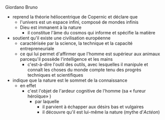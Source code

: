 Giordano Bruno
- reprend la théorie héliocentrique de Copernic et déclare que
  - l'univers est un espace infini, composé de mondes infinis
  - Dieu est immanent à la nature
    - il constitue l'âme du cosmos qui informe et spécifie la matière
- soutient qu'il existe une civilisation européenne
  - caractérisée par la science, la technique et la capacité entrepreneuriale    
  - ce qui lui permet d'affirmer que l'homme est supérieur aux animaux parcequ'il possède l'intelligence et les mains
    - c'est-à-dire l'outil des outils, avec lesquelles il manipule et connaît les choses du monde compte tenu des progrès techniques et scientifiques
- indique que la nature est le sommet de la connaissance
  - en effet
    - c'est l'objet de l'ardeur cognitive de l'homme (sa « fureur héroïque» )
      - par laquelle
        - il parvient à échapper aux désirs bas et vulgaires
        - il découvre qu'il est lui-même la nature (mythe d'*Actéon*)     
